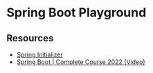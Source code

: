 # Spring Boot Playground

## Resources
- [Spring Initializer](https://start.spring.io/)
- [Spring Boot | Complete Course 2022 (Video)](https://www.youtube.com/watch?v=LXRU-Z36GEU)